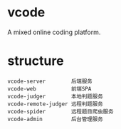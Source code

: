 # vcode
A mixed online coding platform.

# structure
    vcode-server        后端服务
    vcode-web           前端SPA
    vcode-judger        本地判题服务
    vcode-remote-judger 远程判题服务
    vcode-spider        远程题目爬虫服务
    vcode-admin         后台管理服务
